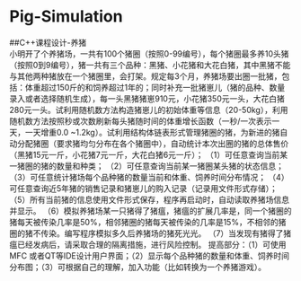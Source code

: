 # Pig-Simulation<br>
##C++课程设计-养猪<br>
小明开了个养猪场，一共有100个猪圈（按照0-99编号），每个猪圈最多养10头猪（按照0到9编号），猪一共有三个品种：黑猪、小花猪和大花白猪，其中黑猪不能与其他两种猪放在一个猪圈里，会打架。规定每3个月，养猪场要出圈一批猪，包括：体重超过150斤的和饲养超过1年的；同时补充一批猪崽儿（猪的品种、数量录入或者选择随机生成），每一头黑猪猪崽910元，小花猪350元一头，大花白猪280元一头。试利用随机数方法构造猪崽儿的初始体重等信息（20-50kg），利用随机数方法按照秒或次数刷新每头猪随时间的体重增长函数（一秒/一次表示一天，一天增重0.0 ~1.2kg）。试利用结构体链表形式管理猪圈的猪，为新进的猪自动分配猪圈（要求猪均匀分布在各个猪圈中），自动统计本次出圈的猪的总体售价（黑猪15元一斤，小花猪7元一斤，大花白猪6元一斤）；
（1）可任意查询当前某一猪圈的猪的数量和种类； 
（2）可任意查询当前某一猪圈某头猪的状态信息； 
（3）可任意统计猪场每个品种猪的数量当前和体重、饲养时间分布情况；
（4）可任意查询近5年猪的销售记录和猪崽儿的购入记录（记录用文件形式存储）；
 （5）所有当前猪的信息使用文件形式保存，程序再启动时，自动读取养猪场信息并显示。
 （6）模拟养猪场某一只猪得了猪瘟，猪瘟的扩展几率是，同一个猪圈的猪每天被传染几率是50%，相邻猪圈的猪每天被传染的几率是15%，不相邻的猪圈的猪不传染。编写程序模拟多久后养猪场的猪死光光。 
（7）当发现有猪得了猪瘟已经发病后，请采取合理的隔离措施，进行风险控制。 
提高部分：（1）可使用MFC 或者QT等IDE设计用户界面；（2）显示每个品种猪的数量和体重、饲养时间分布图；（3）可根据自己的理解，加入功能（比如转换为一个养猪游戏）。
